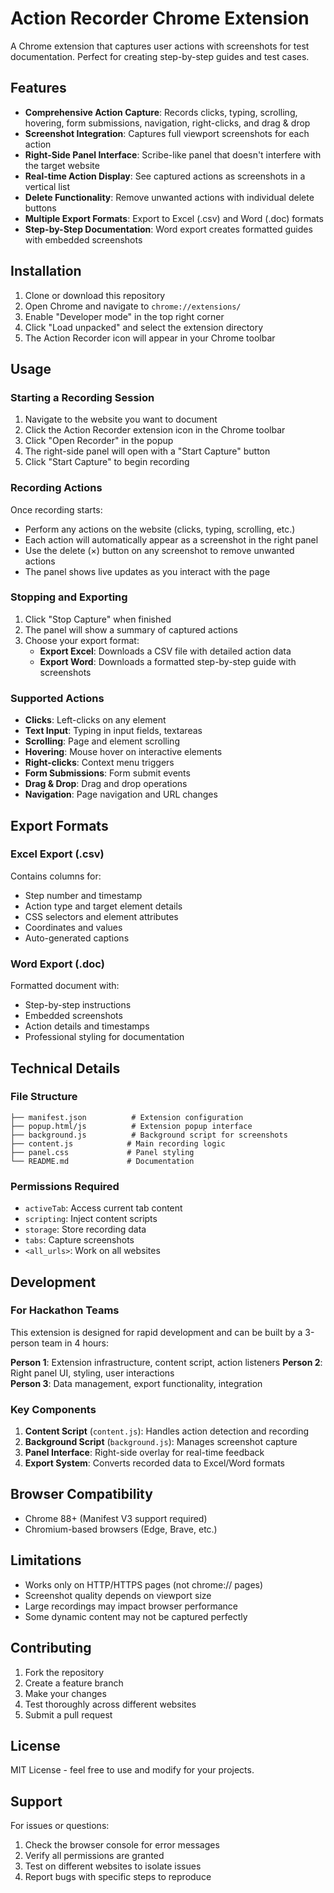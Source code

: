 # Action Recorder Chrome Extension

A Chrome extension that captures user actions with screenshots for test documentation. Perfect for creating step-by-step guides and test cases.

## Features

- **Comprehensive Action Capture**: Records clicks, typing, scrolling, hovering, form submissions, navigation, right-clicks, and drag & drop
- **Screenshot Integration**: Captures full viewport screenshots for each action
- **Right-Side Panel Interface**: Scribe-like panel that doesn't interfere with the target website
- **Real-time Action Display**: See captured actions as screenshots in a vertical list
- **Delete Functionality**: Remove unwanted actions with individual delete buttons
- **Multiple Export Formats**: Export to Excel (.csv) and Word (.doc) formats
- **Step-by-Step Documentation**: Word export creates formatted guides with embedded screenshots

## Installation

1. Clone or download this repository
2. Open Chrome and navigate to `chrome://extensions/`
3. Enable "Developer mode" in the top right corner
4. Click "Load unpacked" and select the extension directory
5. The Action Recorder icon will appear in your Chrome toolbar

## Usage

### Starting a Recording Session

1. Navigate to the website you want to document
2. Click the Action Recorder extension icon in the Chrome toolbar
3. Click "Open Recorder" in the popup
4. The right-side panel will open with a "Start Capture" button
5. Click "Start Capture" to begin recording

### Recording Actions

Once recording starts:
- Perform any actions on the website (clicks, typing, scrolling, etc.)
- Each action will automatically appear as a screenshot in the right panel
- Use the delete (×) button on any screenshot to remove unwanted actions
- The panel shows live updates as you interact with the page

### Stopping and Exporting

1. Click "Stop Capture" when finished
2. The panel will show a summary of captured actions
3. Choose your export format:
   - **Export Excel**: Downloads a CSV file with detailed action data
   - **Export Word**: Downloads a formatted step-by-step guide with screenshots

### Supported Actions

- **Clicks**: Left-clicks on any element
- **Text Input**: Typing in input fields, textareas
- **Scrolling**: Page and element scrolling
- **Hovering**: Mouse hover on interactive elements
- **Right-clicks**: Context menu triggers
- **Form Submissions**: Form submit events
- **Drag & Drop**: Drag and drop operations
- **Navigation**: Page navigation and URL changes

## Export Formats

### Excel Export (.csv)
Contains columns for:
- Step number and timestamp
- Action type and target element details
- CSS selectors and element attributes
- Coordinates and values
- Auto-generated captions

### Word Export (.doc)
Formatted document with:
- Step-by-step instructions
- Embedded screenshots
- Action details and timestamps
- Professional styling for documentation

## Technical Details

### File Structure
```
├── manifest.json          # Extension configuration
├── popup.html/js          # Extension popup interface
├── background.js          # Background script for screenshots
├── content.js            # Main recording logic
├── panel.css             # Panel styling
└── README.md             # Documentation
```

### Permissions Required
- `activeTab`: Access current tab content
- `scripting`: Inject content scripts
- `storage`: Store recording data
- `tabs`: Capture screenshots
- `<all_urls>`: Work on all websites

## Development

### For Hackathon Teams

This extension is designed for rapid development and can be built by a 3-person team in 4 hours:

**Person 1**: Extension infrastructure, content script, action listeners
**Person 2**: Right panel UI, styling, user interactions  
**Person 3**: Data management, export functionality, integration

### Key Components

1. **Content Script** (`content.js`): Handles action detection and recording
2. **Background Script** (`background.js`): Manages screenshot capture
3. **Panel Interface**: Right-side overlay for real-time feedback
4. **Export System**: Converts recorded data to Excel/Word formats

## Browser Compatibility

- Chrome 88+ (Manifest V3 support required)
- Chromium-based browsers (Edge, Brave, etc.)

## Limitations

- Works only on HTTP/HTTPS pages (not chrome:// pages)
- Screenshot quality depends on viewport size
- Large recordings may impact browser performance
- Some dynamic content may not be captured perfectly

## Contributing

1. Fork the repository
2. Create a feature branch
3. Make your changes
4. Test thoroughly across different websites
5. Submit a pull request

## License

MIT License - feel free to use and modify for your projects.

## Support

For issues or questions:
1. Check the browser console for error messages
2. Verify all permissions are granted
3. Test on different websites to isolate issues
4. Report bugs with specific steps to reproduce
